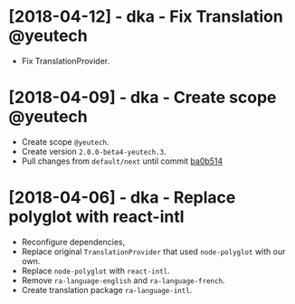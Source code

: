 # [2018-04-12] - dka - Fix Translation @yeutech

- Fix TranslationProvider.

# [2018-04-09] - dka - Create scope @yeutech

- Create scope `@yeutech`.
- Create version `2.0.0-beta4-yeutech.3`.
- Pull changes from `default/next` until commit [ba0b514](https://github.com/marmelab/admin-on-rest/commit/ba0b514068fc01f94282a7e3de1f599b55e7ca3e)

# [2018-04-06] - dka - Replace polyglot with react-intl

- Reconfigure dependencies, 
- Replace original `TranslationProvider` that used `node-polyglot` with our own.
- Replace `node-polyglot` with `react-intl`.
- Remove `ra-language-english` and `ra-language-french`.
- Create translation package `ra-language-intl`.
